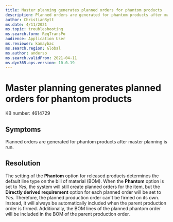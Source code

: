 ```yaml
---
title: Master planning generates planned orders for phantom products
description: Planned orders are generated for phantom products after master planning is run.
author: ChristianRytt
ms.date: 4/11/2021
ms.topic: troubleshooting
ms.search.form: ReqTransPo
audience: Application User
ms.reviewer: kamaybac
ms.search.region: Global
ms.author: anderso
ms.search.validFrom: 2021-04-11
ms.dyn365.ops.version: 10.0.19
---
```


# Master planning generates planned orders for phantom products

KB number: 4614729

## Symptoms

Planned orders are generated for phantom products after master planning is run.

## Resolution

The setting of the **Phantom** option for released products determines the default line type on the bill of material (BOM). When the **Phantom** option is set to *Yes*, the system will still create planned orders for the item, but the **Directly derived requirement** option for each planned order will be set to *Yes*. Therefore, the planned production order can't be firmed on its own. Instead, it will always be automatically included when the parent production order is firmed. Additionally, the BOM lines of the planned phantom order will be included in the BOM of the parent production order.
